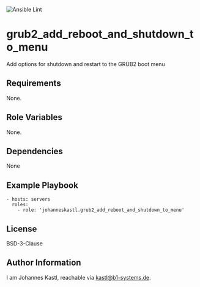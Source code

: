 ![Ansible Lint](https://github.com/johanneskastl/ansible-role-grub2_add_reboot_and_shutdown_to_menu/workflows/Ansible%20Lint/badge.svg)

grub2_add_reboot_and_shutdown_to_menu
=========

Add options for shutdown and restart to the GRUB2 boot menu

Requirements
------------

None.

Role Variables
--------------

None.

Dependencies
------------

None

Example Playbook
----------------

    - hosts: servers
      roles:
        - role: 'johanneskastl.grub2_add_reboot_and_shutdown_to_menu'

License
-------

BSD-3-Clause

Author Information
------------------

I am Johannes Kastl, reachable via kastl@b1-systems.de.
